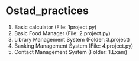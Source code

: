 # Ostad_practices

1. Basic calculator (File: 1project.py)
2. Basic Food Manager (File: 2.project.py)
3. Library Management System (Folder: 3.project)
4. Banking Management System (File: 4.project.py)
5. Contact Management System (Folder: 1.Exam)
